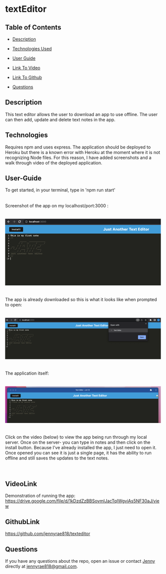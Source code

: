# textEditor


## <Project Text Editor>


## Table of Contents 

* [Description](#description)

* [Technologies Used](#technologies)

* [User Guide](#user-guide)

* [Link To Video](#videolink)

* [Link To Github](#githublink)

* [Questions](#questions)


## Description
This text editor allows the user to download an app to use offline. The user can then add, update and delete text notes in the app. 


## Technologies
Requires npm and uses express. The application should be deployed to Heroku but there is a known error with Heroku at the moment where it is not recognizing Node files. For this reason, I have added screenshots and a walk through video of the deployed application. 

## User-Guide
To get started, in your terminal, type in 'npm run start'
<br>
<br>
<br>
Screenshot of the app on my localhost/port:3000 :
<br>
<br>
<br>
![screenshot](./public/images/screenshot1.png)
<br>
<br>
<br>
The app is already downloaded so this is what it looks like when prompted to open:
<br>
<br>
<br>
![screenshot](./public/images/screenshot2.png)
<br>
<br>
<br>
The application itself:
<br>
<br>
<br>
![screenshot](./public/images/screenshotapp.png)
<br>
<br>
<br>
Click on the video (below) to view the app being run through my local server. Once on the server- you can type in notes and then click on the install button. Because I've already installed the app, I just need to open it. Once opened you can see it is just a single page, it has the ability to run offline and still saves the updates to the text notes. 
<br>
<br>
<br>

## VideoLink
Demonstration of running the app:
<br>
<https://drive.google.com/file/d/1kDzdZzBBSovmIJacTqIWgviAs5NF30aJ/view>
<br>




## GithubLink
<https://github.com/jennyrae818/texteditor>

## Questions

If you have any questions about the repo, open an issue or contact [Jenny](undefined) directly at jennyrae818@gmail.com.